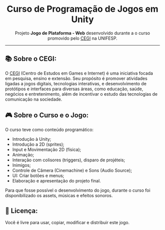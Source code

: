 <h1 align="center">Curso de Programação de Jogos em Unity</h1>
<p align="center">Projeto <strong>Jogo de Plataforma - Web</strong> desenvolvido durante a o curso promovido pelo <a href="https://cegi.unifesp.br/">CEGI</a> na UNIFESP.
</p>

---

## 📚 Sobre o CEGI: 

O <a href="https://cegi.unifesp.br/">CEGI</a> (Centro de Estudos em Games e Internet) é uma iniciativa focada em pesquisa, ensino e extensão. Seu propósito é promover atividades ligadas a jogos digitais, tecnologias interativas, e desenvolvimento de protótipos e interfaces para diversas áreas, como educação, saúde, negócios e entretenimento, além de incentivar o estudo das tecnologias de comunicação na sociedade.


## 🎮 Sobre o Curso e o Jogo:

O curso teve como conteúdo programático:
- Introdução à Unity;
- Introdução a 2D (sprites);
- Input e Movimentação 2D (física);
- Animação;
- Interação com colisores (triggers), disparo de projéteis;
- Inimigos;
- Controle de Câmera (Cinemachine) e Sons (Audio Source);
- UI: Criar botões e menus;
- Elaboração e apresentação do projeto final.

Para que fosse possível o desenvolvimento do jogo, durante o curso foi disponibilizado os assets, músicas e efeitos sonoros.


## 📃 Licença:

Você é livre para usar, copiar, modificar e distribuir este jogo.

